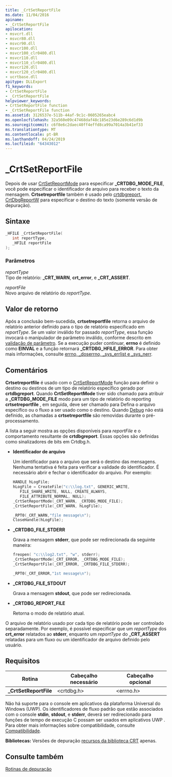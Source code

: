```yaml
---
title: _CrtSetReportFile
ms.date: 11/04/2016
apiname:
- _CrtSetReportFile
apilocation:
- msvcrt.dll
- msvcr80.dll
- msvcr90.dll
- msvcr100.dll
- msvcr100_clr0400.dll
- msvcr110.dll
- msvcr110_clr0400.dll
- msvcr120.dll
- msvcr120_clr0400.dll
- ucrtbase.dll
apitype: DLLExport
f1_keywords:
- CrtSetReportFile
- _CrtSetReportFile
helpviewer_keywords:
- CrtSetReportFile function
- _CrtSetReportFile function
ms.assetid: 3126537e-511b-44af-9c1c-0605265eabc4
ms.openlocfilehash: 32a560e09c47468daf48c185e23d6e289c6d1d9b
ms.sourcegitcommit: c6f8e6c2daec40ff4effd8ca99a7014a3b41ef33
ms.translationtype: MT
ms.contentlocale: pt-BR
ms.lasthandoff: 04/24/2019
ms.locfileid: "64343012"
---
```

# <a name="crtsetreportfile"></a>_CrtSetReportFile

Depois de usar [CrtSetReportMode](crtsetreportmode.md) para especificar **_CRTDBG_MODE_FILE**, você pode especificar o identificador de arquivo para receber o texto da mensagem. **Crtsetreportfile** também é usado pelo [crtdbgreport, CrtDbgReportW](crtdbgreport-crtdbgreportw.md) para especificar o destino do texto (somente versão de depuração).

## <a name="syntax"></a>Sintaxe

```C
_HFILE _CrtSetReportFile(
   int reportType,
   _HFILE reportFile
);
```

### <a name="parameters"></a>Parâmetros

*reportType*<br/>
Tipo de relatório: **_CRT_WARN**, **crt_error**, e **_CRT_ASSERT**.

*reportFile*<br/>
Novo arquivo de relatório do *reportType*.

## <a name="return-value"></a>Valor de retorno

Após a conclusão bem-sucedida, **crtsetreportfile** retorna o arquivo de relatório anterior definido para o tipo de relatório especificado em *reportType*. Se um valor inválido for passado *reportType*, essa função invocará o manipulador de parâmetro inválido, conforme descrito em [validação de parâmetro](../../c-runtime-library/parameter-validation.md). Se a execução puder continuar, **errno** é definido como **EINVAL** e a função retornará **_CRTDBG_HFILE_ERROR**. Para obter mais informações, consulte [errno, _doserrno, _sys_errlist e _sys_nerr](../../c-runtime-library/errno-doserrno-sys-errlist-and-sys-nerr.md).

## <a name="remarks"></a>Comentários

**Crtsetreportfile** é usado com o [CrtSetReportMode](crtsetreportmode.md) função para definir o destino ou destinos de um tipo de relatório específico gerado por **crtdbgreport**. Quando **CrtSetReportMode** tiver sido chamado para atribuir a **_CRTDBG_MODE_FILE** modo para um tipo de relatório do reporting **crtsetreportfile** , em seguida, deve ser chamado para Defina o arquivo específico ou o fluxo a ser usado como o destino. Quando [Debug](../../c-runtime-library/debug.md) não está definido, as chamadas a **crtsetreportfile** são removidas durante o pré-processamento.

A lista a seguir mostra as opções disponíveis para *reportFile* e o comportamento resultante de **crtdbgreport**. Essas opções são definidas como sinalizadores de bits em Crtdbg.h.

- **Identificador de arquivo**

   Um identificador para o arquivo que será o destino das mensagens. Nenhuma tentativa é feita para verificar a validade do identificador. É necessário abrir e fechar o identificador do arquivo. Por exemplo:

   ```C
   HANDLE hLogFile;
   hLogFile = CreateFile("c:\\log.txt", GENERIC_WRITE,
      FILE_SHARE_WRITE, NULL, CREATE_ALWAYS,
      FILE_ATTRIBUTE_NORMAL, NULL);
   _CrtSetReportMode(_CRT_WARN, _CRTDBG_MODE_FILE);
   _CrtSetReportFile(_CRT_WARN, hLogFile);

   _RPT0(_CRT_WARN,"file message\n");
   CloseHandle(hLogFile);
   ```

- **_CRTDBG_FILE_STDERR**

   Grava a mensagem **stderr**, que pode ser redirecionada da seguinte maneira:

   ```C
   freopen( "c:\\log2.txt", "w", stderr);
   _CrtSetReportMode(_CRT_ERROR, _CRTDBG_MODE_FILE);
   _CrtSetReportFile(_CRT_ERROR, _CRTDBG_FILE_STDERR);

   _RPT0(_CRT_ERROR,"1st message\n");
   ```

- **_CRTDBG_FILE_STDOUT**

   Grava a mensagem **stdout**, que pode ser redirecionada.

- **_CRTDBG_REPORT_FILE**

   Retorna o modo de relatório atual.

O arquivo de relatório usado por cada tipo de relatório pode ser controlado separadamente. Por exemplo, é possível especificar que um *reportType* dos **crt_error** relatados ao **stderr**, enquanto um *reportType* do **_CRT_ASSERT** relatadas para um fluxo ou um identificador de arquivo definido pelo usuário.

## <a name="requirements"></a>Requisitos

|Rotina|Cabeçalho necessário|Cabeçalho opcional|
|-------------|---------------------|---------------------|
|**_CrtSetReportFile**|\<crtdbg.h>|\<errno.h>|

Não há suporte para o console em aplicativos da plataforma Universal do Windows (UWP). Os identificadores de fluxo padrão que estão associados com o console **stdin**, **stdout**, e **stderr**, deverá ser redirecionado para funções de tempo de execução C possam ser usados em aplicativos UWP . Para obter mais informações sobre compatibilidade, consulte [Compatibilidade](../../c-runtime-library/compatibility.md).

**Bibliotecas:** Versões de depuração [recursos da biblioteca CRT](../../c-runtime-library/crt-library-features.md) apenas.

## <a name="see-also"></a>Consulte também

[Rotinas de depuração](../../c-runtime-library/debug-routines.md)<br/>
